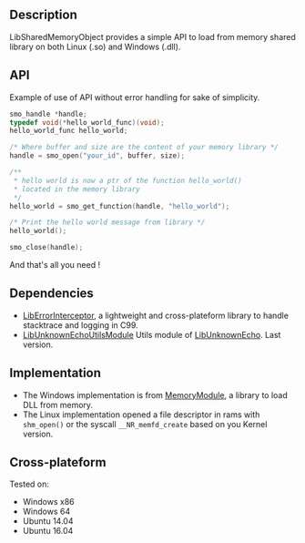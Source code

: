 ## Description

LibSharedMemoryObject provides a simple API to load from memory shared library on both Linux (.so) and Windows (.dll).

## API

Example of use of API without error handling for sake of simplicity.

```c
smo_handle *handle;
typedef void(*hello_world_func)(void);
hello_world_func hello_world;

/* Where buffer and size are the content of your memory library */
handle = smo_open("your_id", buffer, size);

/**
 * hello world is now a ptr of the function hello_world()
 * located in the memory library
 */
hello_world = smo_get_function(handle, "hello_world");

/* Print the hello world message from library */
hello_world();

smo_close(handle);
```

And that's all you need !

## Dependencies

* [LibErrorInterceptor](https://github.com/swasun/LibErrorInterceptor), a lightweight and cross-plateform library to handle stacktrace and logging in C99.
* [LibUnknownEchoUtilsModule](https://github.com/swasun/LibUnknownEchoUtilsModule) Utils module of [LibUnknownEcho](https://github.com/swasun/LibUnknownEcho). Last version.

## Implementation

* The Windows implementation is from [MemoryModule](https://github.com/fancycode/MemoryModule), a library to load DLL from memory.
* The Linux implementation opened a file descriptor in rams with `shm_open()` or the syscall `__NR_memfd_create` based on you Kernel version.

## Cross-plateform

Tested on:
* Windows x86
* Windows 64
* Ubuntu 14.04
* Ubuntu 16.04
